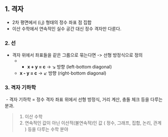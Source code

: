 ## 1. 격자
- 2차 평면에서 (i,j) 형태의 정수 좌표 점 집합
- 이산 수학에서 연속적인 실수 공간 대신 정수 격자만 다룬다.

### 2. 선
- 격자 위에서 좌표들을 같은 그룹으로 묶는다면 -> 선형 방정식으로 정의
	- - **x + y = c** → ↘ 방향 (left-bottom diagonal)
	- **x - y = c** → ↙ 방향 (right-bottom diagonal)

### 3. 격자 기하학
 - 격자 기하학 = 정수 격자 좌표 위에서 선형 방정식, 거리 계산, 충돌 체크 등을 다루는 분과.


> 1. 이산 수학
> 	1. 연속적인 값이 아닌 이산적(불연속적)인 값 ( 정수, 그래프, 집합, 논리, 관계 ) 등을 다루는 수학 분야